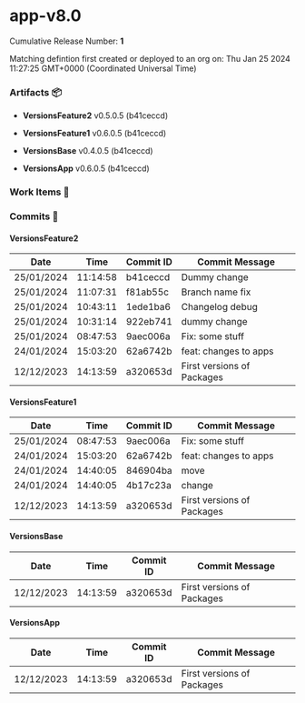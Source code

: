 <a id=675e83a440cb1f1278a64a7d4776f8e0001c5ce7></a>

# app-v8.0

Cumulative Release Number: <b>1</b>

Matching defintion first created or deployed to an org on: Thu Jan 25 2024 11:27:25 GMT+0000 (Coordinated Universal Time)

### Artifacts :package:

-   **VersionsFeature2** v0.5.0.5 (b41ceccd)

-   **VersionsFeature1** v0.6.0.5 (b41ceccd)

-   **VersionsBase** v0.4.0.5 (b41ceccd)

-   **VersionsApp** v0.6.0.5 (b41ceccd)

### Work Items :gem:

[](/)

### Commits :book:

#### VersionsFeature2

| Date       | Time     | Commit ID | Commit Message             |
| ---------- | -------- | --------- | -------------------------- |
| 25/01/2024 | 11:14:58 | b41ceccd  | Dummy change               |
| 25/01/2024 | 11:07:31 | f81ab55c  | Branch name fix            |
| 25/01/2024 | 10:43:11 | 1ede1ba6  | Changelog debug            |
| 25/01/2024 | 10:31:14 | 922eb741  | dummy change               |
| 25/01/2024 | 08:47:53 | 9aec006a  | Fix: some stuff            |
| 24/01/2024 | 15:03:20 | 62a6742b  | feat: changes to apps      |
| 12/12/2023 | 14:13:59 | a320653d  | First versions of Packages |

#### VersionsFeature1

| Date       | Time     | Commit ID | Commit Message             |
| ---------- | -------- | --------- | -------------------------- |
| 25/01/2024 | 08:47:53 | 9aec006a  | Fix: some stuff            |
| 24/01/2024 | 15:03:20 | 62a6742b  | feat: changes to apps      |
| 24/01/2024 | 14:40:05 | 846904ba  | move                       |
| 24/01/2024 | 14:40:05 | 4b17c23a  | change                     |
| 12/12/2023 | 14:13:59 | a320653d  | First versions of Packages |

#### VersionsBase

| Date       | Time     | Commit ID | Commit Message             |
| ---------- | -------- | --------- | -------------------------- |
| 12/12/2023 | 14:13:59 | a320653d  | First versions of Packages |

#### VersionsApp

| Date       | Time     | Commit ID | Commit Message             |
| ---------- | -------- | --------- | -------------------------- |
| 12/12/2023 | 14:13:59 | a320653d  | First versions of Packages |
